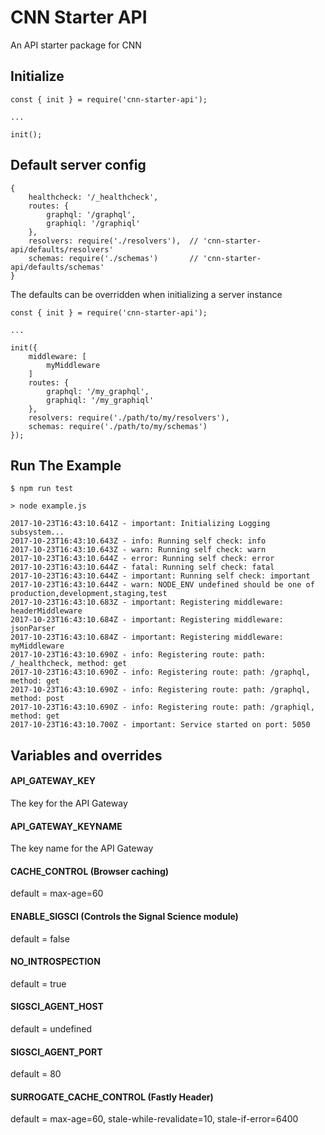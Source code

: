 # CNN Starter API

An API starter package for CNN


## Initialize

```
const { init } = require('cnn-starter-api');

...

init();
```

## Default server config

```
{
    healthcheck: '/_healthcheck',
    routes: {
        graphql: '/graphql',
        graphiql: '/graphiql'
    },
    resolvers: require('./resolvers'),  // 'cnn-starter-api/defaults/resolvers'
    schemas: require('./schemas')       // 'cnn-starter-api/defaults/schemas'
}
```

The defaults can be overridden when initializing a server instance

```
const { init } = require('cnn-starter-api');

...

init({
    middleware: [
        myMiddleware
    ]
    routes: {
        graphql: '/my_graphql',
        graphiql: '/my_graphiql'
    },
    resolvers: require('./path/to/my/resolvers'),
    schemas: require('./path/to/my/schemas')
});
```

## Run The Example

```
$ npm run test

> node example.js

2017-10-23T16:43:10.641Z - important: Initializing Logging subsystem...
2017-10-23T16:43:10.643Z - info: Running self check: info
2017-10-23T16:43:10.643Z - warn: Running self check: warn
2017-10-23T16:43:10.644Z - error: Running self check: error
2017-10-23T16:43:10.644Z - fatal: Running self check: fatal
2017-10-23T16:43:10.644Z - important: Running self check: important
2017-10-23T16:43:10.644Z - warn: NODE_ENV undefined should be one of production,development,staging,test
2017-10-23T16:43:10.683Z - important: Registering middleware: headerMiddleware
2017-10-23T16:43:10.684Z - important: Registering middleware: jsonParser
2017-10-23T16:43:10.684Z - important: Registering middleware: myMiddleware
2017-10-23T16:43:10.690Z - info: Registering route: path: /_healthcheck, method: get
2017-10-23T16:43:10.690Z - info: Registering route: path: /graphql, method: get
2017-10-23T16:43:10.690Z - info: Registering route: path: /graphql, method: post
2017-10-23T16:43:10.690Z - info: Registering route: path: /graphiql, method: get
2017-10-23T16:43:10.700Z - important: Service started on port: 5050
```


## Variables and overrides

#### API_GATEWAY_KEY

The key for the API Gateway

#### API_GATEWAY_KEYNAME

The key name for the API Gateway

#### CACHE_CONTROL (Browser caching)

default = max-age=60

#### ENABLE_SIGSCI (Controls the Signal Science module)

default = false

#### NO_INTROSPECTION

default = true

#### SIGSCI_AGENT_HOST

default = undefined

#### SIGSCI_AGENT_PORT

default = 80

#### SURROGATE_CACHE_CONTROL (Fastly Header)

default = max-age=60, stale-while-revalidate=10, stale-if-error=6400
